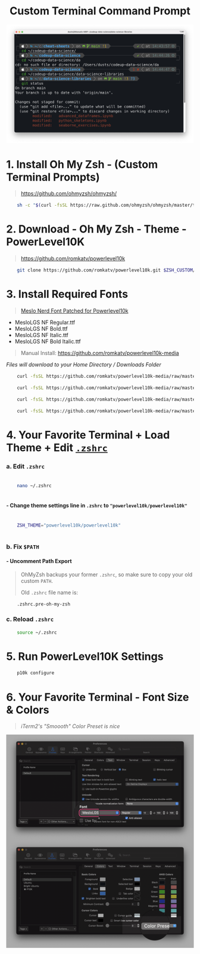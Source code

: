<h1 style="text-align: center;">Custom Terminal Command Prompt</h1>

<img align="center" width="800" src="ITerm2 + OhMyZsh + P10K.png">


# 1. Install Oh My Zsh - (Custom Terminal Prompts)
> https://github.com/ohmyzsh/ohmyzsh/
```bash
	sh -c "$(curl -fsSL https://raw.github.com/ohmyzsh/ohmyzsh/master/tools/install.sh)"
```
# 2. Download - Oh My Zsh - Theme - PowerLevel10K
> https://github.com/romkatv/powerlevel10k

```bash
	git clone https://github.com/romkatv/powerlevel10k.git $ZSH_CUSTOM/themes/powerlevel10k
```

# 3. Install Required Fonts

> [Meslo Nerd Font Patched for Powerlevel10k](https://github.com/romkatv/powerlevel10k#meslo-nerd-font-patched-for-powerlevel10k)

- MesloLGS NF Regular.ttf
- MesloLGS NF Bold.ttf
- MesloLGS NF Italic.ttf
- MesloLGS NF Bold Italic.ttf

> Manual Install:
> https://github.com/romkatv/powerlevel10k-media


_Files will download to your Home Directory / Downloads Folder_
    
```bash
	curl -fsSL https://github.com/romkatv/powerlevel10k-media/raw/master/MesloLGS%20NF%20Regular.ttf --output ~/Downloads/MesloLGS\ NF\ Regular.ttf
```
```bash
	curl -fsSL https://github.com/romkatv/powerlevel10k-media/raw/master/MesloLGS%20NF%20Bold.ttf --output ~/Downloads/MesloLGS\ NF\ Bold.ttf
```
```bash
	curl -fsSL https://github.com/romkatv/powerlevel10k-media/raw/master/MesloLGS%20NF%20Italic.ttf --output ~/Downloads/MesloLGS\ NF\ Italic.ttf
```
```bash
	curl -fsSL https://github.com/romkatv/powerlevel10k-media/raw/master/MesloLGS%20NF%20Bold%20Italic.ttf --output ~/Downloads/MesloLGS\ NF\ Bold\ Italic.ttf
```

# 4. Your Favorite Terminal + Load Theme + Edit [`.zshrc`](https://toolspond.com/zshrc/)
### a. Edit `.zshrc`
	
```bash
		
	nano ~/.zshrc
			
```
		
#### - Change theme settings line in `.zshrc` to **`"powerlevel10k/powerlevel10k"`**
		
```bash
		
	ZSH_THEME="powerlevel10k/powerlevel10k"
			
```

### b. Fix `$PATH`

#### - Uncomment Path Export
	
> OhMyZsh backups your former `.zshrc`, so make sure to copy your old custom `PATH`.
> 
> Old `.zshrc` file name is:

```bash
	.zshrc.pre-oh-my-zsh
```

### c. Reload `.zshrc`
```bash
	source ~/.zshrc
```
# 5. Run PowerLevel10K Settings
```bash
	p10k configure
```

# 6. Your Favorite Terminal - Font Size & Colors
> _iTerm2's "Smoooth" Color Preset is nice_
<img align="center" width="600" src="iTerm2 - Fonts.png">
<img align="center" width="600" src="iTerm2 - Colors.png">

